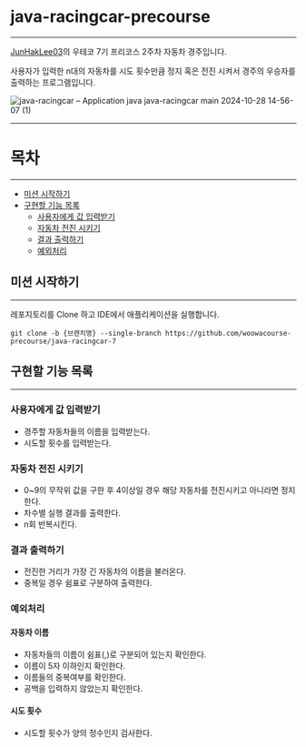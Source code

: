 # java-racingcar-precourse

---

[JunHakLee03](https://github.com/JunHakLee03)의 우테코 7기 프리코스 2주차 자동차 경주입니다.

사용자가 입력한 n대의 자동차를 시도 횟수만큼 정지 혹은 전진 시켜서 경주의 우승자를 출력하는 프로그램입니다.

![java-racingcar – Application java  java-racingcar main  2024-10-28 14-56-07 (1)](https://github.com/user-attachments/assets/7c63b97e-df56-44a9-a7ae-917c5a286bd1)

---

# 목차

---

- [미션 시작하기](#미션-시작하기)
- [구현할 기능 목록](#구현할-기능-목록)
    - [사용자에게 값 입력받기](#사용자에게-값-입력받기)
    - [자동차 전진 시키기](#자동차-전진-시키기)
    - [결과 출력하기](#결과-출력하기)
    - [예외처리](#예외처리)

## 미션 시작하기

---

레포지토리를 Clone 하고 IDE에서 애플리케이션을 실행합니다.

`git clone -b {브랜치명} --single-branch https://github.com/woowacourse-precourse/java-racingcar-7`

## 구현할 기능 목록

---

### 사용자에게 값 입력받기

- 경주할 자동차들의 이름을 입력받는다.
- 시도할 횟수를 입력받는다.

### 자동차 전진 시키기

- 0~9의 무작위 값을 구한 후 4이상일 경우 해당 자동차를 전진시키고 아니라면 정지한다.
- 차수별 실행 결과를 출력한다.
- n회 반복시킨다.

### 결과 출력하기

- 전진한 거리가 가장 긴 자동차의 이름을 불러온다.
- 중복일 경우 쉼표로 구분하여 출력한다.

### 예외처리

#### 자동차 이름
- 자동차들의 이름이 쉼표(,)로 구분되어 있는지 확인한다.
- 이름이 5자 이하인지 확인한다.
- 이름들의 중복여부를 확인한다.
- 공백을 입력하지 않았는지 확인한다.

#### 시도 횟수
- 시도할 횟수가 양의 정수인지 검사한다. 

